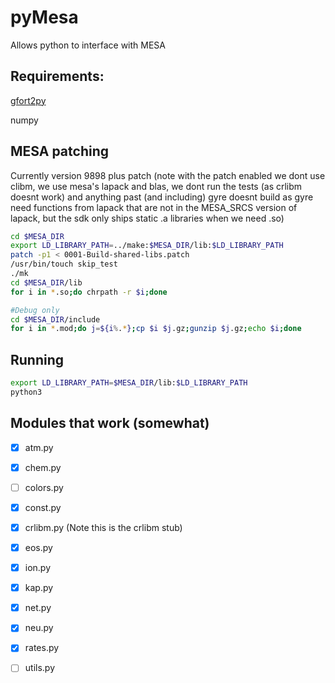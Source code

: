 # pyMesa
Allows python to interface with MESA

## Requirements:
[gfort2py](https://github.com/rjfarmer/gfort2py)

numpy

## MESA patching
Currently version 9898 plus patch (note with the patch enabled we dont use clibm, we use mesa's lapack and blas, we dont run the tests (as crlibm doesnt work) 
and anything past (and including) gyre doesnt build as gyre need functions from lapack that are not in the MESA_SRCS version of lapack, but the sdk
only ships static .a libraries when we need .so)

````bash
cd $MESA_DIR
export LD_LIBRARY_PATH=../make:$MESA_DIR/lib:$LD_LIBRARY_PATH
patch -p1 < 0001-Build-shared-libs.patch
/usr/bin/touch skip_test
./mk
cd $MESA_DIR/lib
for i in *.so;do chrpath -r $i;done

#Debug only
cd $MESA_DIR/include
for i in *.mod;do j=${i%.*};cp $i $j.gz;gunzip $j.gz;echo $i;done

````

## Running
````bash
export LD_LIBRARY_PATH=$MESA_DIR/lib:$LD_LIBRARY_PATH
python3
````

## Modules that work (somewhat)

- [x] atm.py
- [x] chem.py
- [ ] colors.py
- [x] const.py
- [x] crlibm.py (Note this is the crlibm stub)
- [x] eos.py
- [x] ion.py
- [x] kap.py
- [x] net.py
- [x] neu.py
- [x] rates.py
- [ ] utils.py





